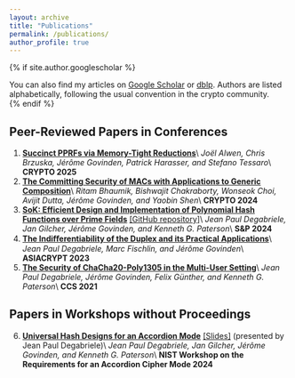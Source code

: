 ```yaml
---
layout: archive
title: "Publications"
permalink: /publications/
author_profile: true
---
```


{% if site.author.googlescholar %}
  <div class="wordwrap">You can also find my articles on <a href="{{site.author.googlescholar}}">Google Scholar</a> or <a href="{{site.author.dblp}}">dblp</a>. Authors are listed alphabetically, following the usual convention in the crypto community.</div>
{% endif %}

Peer-Reviewed Papers in Conferences
------
1. [**Succinct PPRFs via Memory-Tight Reductions**](https://chrisbrzuska.de/SPPRF.pdf)\\
*Joël Alwen, Chris Brzuska, Jérôme Govinden, Patrick Harasser, and Stefano Tessaro*\\
**CRYPTO 2025**
2. [**The Committing Security of MACs with Applications to Generic Composition**](https://eprint.iacr.org/2024/928.pdf)\\
*Ritam Bhaumik, Bishwajit Chakraborty, Wonseok Choi, Avijit Dutta, Jérôme Govinden, and Yaobin Shen*\\
**CRYPTO 2024**
3. [**SoK: Efficient Design and Implementation of Polynomial Hash Functions over Prime Fields**](https://eprint.iacr.org/2025/464.pdf) [[GitHub repository]](https://github.com/jangilcher/polynomial_hashing_framework)\\
*Jean Paul Degabriele, Jan Gilcher, Jérôme Govinden, and Kenneth G. Paterson*\\
**S&P 2024**
4. [**The Indiﬀerentiability of the Duplex and its Practical Applications**](https://doi.org/10.1007/978-981-99-8742-9_8)\\
*Jean Paul Degabriele, Marc Fischlin, and Jérôme Govinden*\\
**ASIACRYPT 2023**
5. [**The Security of ChaCha20-Poly1305 in the Multi-User Setting**](https://eprint.iacr.org/2023/085.pdf)\\
*Jean Paul Degabriele, Jérôme Govinden, Felix Günther, and Kenneth G. Paterson*\\
**CCS 2021**


Papers in Workshops without Proceedings
------
6. [**Universal Hash Designs for an Accordion Mode**](https://csrc.nist.gov/csrc/media/Events/2024/accordion-cipher-mode-workshop-2024/documents/papers/universal-hash-designs-for-accordion-mode.pdf) [[Slides]](https://csrc.nist.gov/csrc/media/Presentations/2024/universal-hash-designs-for-an-accordion-mode/images-media/sess-7-degabriele-acm-workshop-2024.pdf) (presented by Jean Paul Degabriele)\\
*Jean Paul Degabriele, Jan Gilcher, Jérôme Govinden, and Kenneth G. Paterson*\\
**NIST Workshop on the Requirements for an Accordion Cipher Mode 2024**
